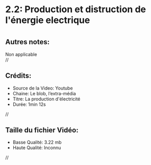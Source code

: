 
2.2: Production et distruction de l'énergie electrique
======================================================

# 

## Autres notes:


Non applicable  
//
## **Crédits:**

- Source de la Video: Youtube
- Chaine: Le blob, l’extra-média
- Titre: La production d'électricité
- Durée: 1min 12s
  
//
## Taille du fichier Vidéo:

- Basse Qualité: 3.22 mb
- Haute Qualité: Inconnu
  
//